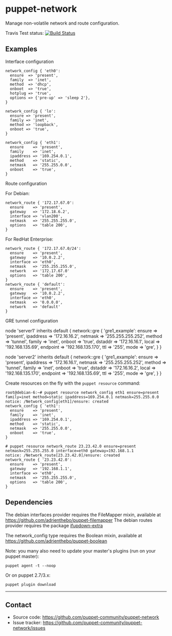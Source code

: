 puppet-network
==============

Manage non-volatile network and route configuration.

Travis Test status: [![Build Status](https://travis-ci.org/puppet-community/puppet-network.png?branch=master)](https://travis-ci.org/puppet-community/puppet-network)

Examples
--------

Interface configuration

    network_config { 'eth0':
      ensure  => 'present',
      family  => 'inet',
      method  => 'dhcp',
      onboot  => 'true',
      hotplug => 'true',
      options => {'pre-up' => 'sleep 2'},
    }

    network_config { 'lo':
      ensure => 'present',
      family => 'inet',
      method => 'loopback',
      onboot => 'true',
    }

    network_config { 'eth1':
      ensure    => 'present',
      family    => 'inet',
      ipaddress => '169.254.0.1',
      method    => 'static',
      netmask   => '255.255.0.0',
      onboot    => 'true',
    }

Route configuration

  For Debian:

    network_route { '172.17.67.0':
      ensure    => 'present',
      gateway   => '172.18.6.2',
      interface => 'vlan200',
      netmask   => '255.255.255.0',
      options   => 'table 200',
    }

  For RedHat Enterprise:

    network_route { '172.17.67.0/24':
      ensure    => 'present',
      gateway   => '10.0.2.2',
      interface => 'eth0',
      netmask   => '255.255.255.0',
      network   => '172.17.67.0'
      options   => 'table 200',
    }
    network_route { 'default':
      ensure    => 'present',
      gateway   => '10.0.2.2',
      interface => 'eth0',
      netmask  	=> '0.0.0.0',
      network   => 'default'
    }
  
GRE tunnel configuration

  node 'server1' inherits default {
    network::gre { 'gre1_example':
      ensure    => 'present',
      ipaddress => '172.16.16.2',
      netmask   => '255.255.255.252',
      method    => 'tunnel',
      family    => 'inet',
      onboot    => 'true',
      dstaddr   => '172.16.16.1',
      local     => '192.168.135.69',
      endpoint  => '192.168.135.170',
      ttl       => '255',
      mode      => 'gre',
    }
  }

  node 'server2' inherits default {
    network::gre { 'gre1_example':
      ensure    => 'present',
      ipaddress => '172.16.16.1',
      netmask   => '255.255.255.252',
      method    => 'tunnel',
      family    => 'inet',
      onboot    => 'true',
      dstaddr   => '172.16.16.2',
      local     => '192.168.135.170',
      endpoint  => '192.168.135.69',
      ttl       => '255',
      mode      => 'gre',
    }
  }


Create resources on the fly with the `puppet resource` command:

    root@debian-6:~# puppet resource network_config eth1 ensure=present family=inet method=static ipaddress=169.254.0.1 netmask=255.255.0.0
    notice: /Network_config[eth1]/ensure: created
    network_config { 'eth1':
      ensure    => 'present',
      family    => 'inet',
      ipaddress => '169.254.0.1',
      method    => 'static',
      netmask   => '255.255.0.0',
      onboot    => 'true',
    }

    # puppet resource network_route 23.23.42.0 ensure=present netmask=255.255.255.0 interface=eth0 gateway=192.168.1.1
    notice: /Network_route[23.23.42.0]/ensure: created
    network_route { '23.23.42.0':
      ensure    => 'present',
      gateway   => '192.168.1.1',
      interface => 'eth0',
      netmask   => '255.255.255.0',
      options   => 'table 200',
    }

Dependencies
------------

The debian interfaces provider requires the FileMapper mixin, available at https://github.com/adrienthebo/puppet-filemapper
The debian routes provider requires the package [ifupdown-extra](http://packages.debian.org/search?suite=all&section=all&arch=any&searchon=names&keywords=ifupdown-extra)

The network_config type requires the Boolean mixin, available at https://github.com/adrienthebo/puppet-boolean

Note: you many also need to update your master's plugins (run on your puppet master):

    puppet agent -t --noop

Or on puppet 2.7/3.x:

    puppet plugin download

- - -

Contact
-------

  * Source code: https://github.com/puppet-community/puppet-network
  * Issue tracker: https://github.com/puppet-community/puppet-network/issues
